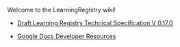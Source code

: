 Welcome to the LearningRegistry wiki!

* [Draft Learning Registry Technical Specification V 0.17.0](https://docs.google.com/document/d/191BTary350To_4JokBUFZLFRMOEfGYrl_EHE6QZxUr8/edit?hl=en#)

* [Google Docs Developer Resources](https://docs.google.com/leaf?id=0B3g0HwhfaPvPZDk4YWU3ODItMzg5OC00NjlkLTlmNjItNTBkNDJhYmQ3NGQx&hl=en)